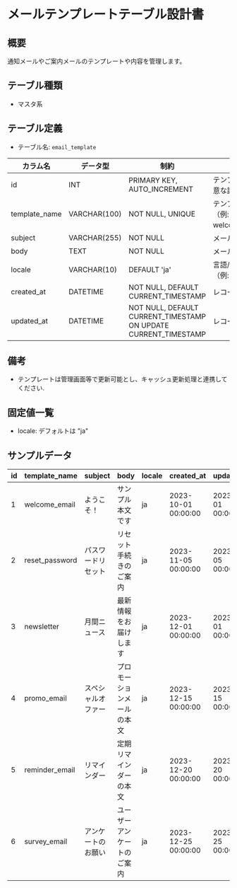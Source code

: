 # メールテンプレートテーブル設計書

## 概要
通知メールやご案内メールのテンプレートや内容を管理します。

## テーブル種類
- マスタ系

## テーブル定義
- テーブル名: `email_template`

| カラム名      | データ型      | 制約                              | 説明                                   |
|---------------|---------------|-----------------------------------|----------------------------------------|
| id            | INT           | PRIMARY KEY, AUTO_INCREMENT       | テンプレートの一意な識別子                |
| template_name | VARCHAR(100)  | NOT NULL, UNIQUE                  | テンプレート名（例: welcome_email）      |
| subject       | VARCHAR(255)  | NOT NULL                          | メール件名                              |
| body          | TEXT          | NOT NULL                          | メール本文                              |
| locale        | VARCHAR(10)   | DEFAULT 'ja'                      | 言語/ロケール（例: ja, en）              |
| created_at    | DATETIME      | NOT NULL, DEFAULT CURRENT_TIMESTAMP | レコード作成日時                       |
| updated_at    | DATETIME      | NOT NULL, DEFAULT CURRENT_TIMESTAMP ON UPDATE CURRENT_TIMESTAMP | レコード更新日時 |

## 備考
- テンプレートは管理画面等で更新可能とし、キャッシュ更新処理と連携してください.

## 固定値一覧
- locale: デフォルトは "ja"

## サンプルデータ

| id | template_name   | subject            | body                         | locale | created_at           | updated_at           |
|----|-----------------|--------------------|------------------------------|--------|----------------------|----------------------|
| 1  | welcome_email   | ようこそ！         | サンプル本文です             | ja     | 2023-10-01 00:00:00  | 2023-10-01 00:00:00  |
| 2  | reset_password  | パスワードリセット | リセット手続きのご案内       | ja     | 2023-11-05 00:00:00  | 2023-11-05 00:00:00  |
| 3  | newsletter      | 月間ニュース       | 最新情報をお届けします      | ja     | 2023-12-01 00:00:00  | 2023-12-01 00:00:00  |
| 4  | promo_email     | スペシャルオファー | プロモーションメールの本文 | ja     | 2023-12-15 00:00:00  | 2023-12-15 00:00:00  |
| 5  | reminder_email  | リマインダー       | 定期リマインダーの本文       | ja     | 2023-12-20 00:00:00  | 2023-12-20 00:00:00  |
| 6  | survey_email    | アンケートのお願い | ユーザーアンケートのご案内   | ja     | 2023-12-25 00:00:00  | 2023-12-25 00:00:00  |
